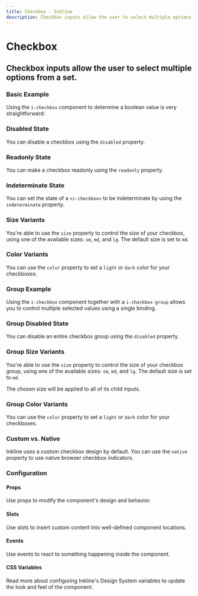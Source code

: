```yaml
---
title: Checkbox - Inkline
description: Checkbox inputs allow the user to select multiple options from a set. 
---
```


<script setup>
import { manifest } from '@inkline/inkline/components/ICheckbox/manifest.mjs';
import {
    ICheckboxBasicExample,
    ICheckboxColorVariantsExample,
    ICheckboxDisabledExample,
    ICheckboxGroupExample,
    ICheckboxGroupDisabledExample,
    ICheckboxGroupSizeVariantsExample,
    ICheckboxGroupColorVariantsExample,
    ICheckboxIndeterminateExample,
    ICheckboxNativeExample,
    ICheckboxReadonlyExample,
    ICheckboxSizeVariantsExample
} from '@inkline/inkline/components/ICheckbox/examples/index.mjs';
import { default as ICheckboxBasicExampleHTML } from '@inkline/inkline/components/ICheckbox/examples/basic.html?raw';
import { default as ICheckboxBasicExampleJS } from '@inkline/inkline/components/ICheckbox/examples/basic.mjs?raw';
import { default as ICheckboxColorVariantsExampleHTML } from '@inkline/inkline/components/ICheckbox/examples/color-variants.html?raw';
import { default as ICheckboxColorVariantsExampleJS } from '@inkline/inkline/components/ICheckbox/examples/color-variants.mjs?raw';
import { default as ICheckboxDisabledExampleHTML } from '@inkline/inkline/components/ICheckbox/examples/disabled.html?raw';
import { default as ICheckboxDisabledExampleJS } from '@inkline/inkline/components/ICheckbox/examples/disabled.mjs?raw';
import { default as ICheckboxGroupExampleHTML } from '@inkline/inkline/components/ICheckbox/examples/group.html?raw';
import { default as ICheckboxGroupExampleJS } from '@inkline/inkline/components/ICheckbox/examples/group.mjs?raw';
import { default as ICheckboxGroupDisabledExampleHTML } from '@inkline/inkline/components/ICheckbox/examples/group-disabled.html?raw';
import { default as ICheckboxGroupDisabledExampleJS } from '@inkline/inkline/components/ICheckbox/examples/group-disabled.mjs?raw';
import { default as ICheckboxGroupSizeVariantsExampleHTML } from '@inkline/inkline/components/ICheckbox/examples/group-size-variants.html?raw';
import { default as ICheckboxGroupSizeVariantsExampleJS } from '@inkline/inkline/components/ICheckbox/examples/group-size-variants.mjs?raw';
import { default as ICheckboxGroupColorVariantsExampleHTML } from '@inkline/inkline/components/ICheckbox/examples/group-color-variants.html?raw';
import { default as ICheckboxGroupColorVariantsExampleJS } from '@inkline/inkline/components/ICheckbox/examples/group-color-variants.mjs?raw';
import { default as ICheckboxIndeterminateExampleHTML } from '@inkline/inkline/components/ICheckbox/examples/indeterminate.html?raw';
import { default as ICheckboxIndeterminateExampleJS } from '@inkline/inkline/components/ICheckbox/examples/indeterminate.mjs?raw';
import { default as ICheckboxNativeExampleHTML } from '@inkline/inkline/components/ICheckbox/examples/native.html?raw';
import { default as ICheckboxNativeExampleJS } from '@inkline/inkline/components/ICheckbox/examples/native.mjs?raw';
import { default as ICheckboxReadonlyExampleHTML } from '@inkline/inkline/components/ICheckbox/examples/readonly.html?raw';
import { default as ICheckboxReadonlyExampleJS } from '@inkline/inkline/components/ICheckbox/examples/readonly.mjs?raw';
import { default as ICheckboxSizeVariantsExampleHTML } from '@inkline/inkline/components/ICheckbox/examples/size-variants.html?raw';
import { default as ICheckboxSizeVariantsExampleJS } from '@inkline/inkline/components/ICheckbox/examples/size-variants.mjs?raw';
</script>

# Checkbox
## Checkbox inputs allow the user to select multiple options from a set. 

### Basic Example

Using the `i-checkbox` component to determine a boolean value is very straightforward:

<example :component="ICheckboxBasicExample" :html="ICheckboxBasicExampleHTML" :js="ICheckboxBasicExampleJS"></example>

### Disabled State

You can disable a checkbox using the `disabled` property.

<example :component="ICheckboxDisabledExample" :html="ICheckboxDisabledExampleHTML" :js="ICheckboxDisabledExampleJS"></example>

### Readonly State

You can make a checkbox readonly using the `readonly` property.

<example :component="ICheckboxReadonlyExample" :html="ICheckboxReadonlyExampleHTML" :js="ICheckboxReadonlyExampleJS"></example>

### Indeterminate State
You can set the state of a `<i-checkbox>` to be indeterminate by using the `indeterminate` property. 

<example :component="ICheckboxIndeterminateExample" :html="ICheckboxIndeterminateExampleHTML" :js="ICheckboxIndeterminateExampleJS"></example>

### Size Variants
You're able to use the `size` property to control the size of your checkbox, using one of the available sizes: `sm`, `md`, and `lg`. The default size is set to `md`. 

<example :component="ICheckboxSizeVariantsExample" :html="ICheckboxSizeVariantsExampleHTML" :js="ICheckboxSizeVariantsExampleJS"></example>


### Color Variants
You can use the `color` property to set a `light` or `dark` color for your checkboxes.

<example :component="ICheckboxColorVariantsExample" :html="ICheckboxColorVariantsExampleHTML" :js="ICheckboxColorVariantsExampleJS"></example>

### Group Example

Using the `i-checkbox` component together with a `i-checkbox-group` allows you to control multiple selected values using a single binding.

<example :component="ICheckboxGroupExample" :html="ICheckboxGroupExampleHTML" :js="ICheckboxGroupExampleJS"></example>

### Group Disabled State

You can disable an entire checkbox group using the `disabled` property.

<example :component="ICheckboxGroupDisabledExample" :html="ICheckboxGroupDisabledExampleHTML" :js="ICheckboxGroupDisabledExampleJS"></example>

### Group Size Variants
You're able to use the `size` property to control the size of your checkbox group, using one of the available sizes: `sm`, `md`, and `lg`. The default size is set to `md`. 

The chosen size will be applied to all of its child inputs.

<example :component="ICheckboxGroupSizeVariantsExample" :html="ICheckboxGroupSizeVariantsExampleHTML" :js="ICheckboxGroupSizeVariantsExampleJS"></example>

### Group Color Variants
You can use the `color` property to set a `light` or `dark` color for your checkboxes.

<example :component="ICheckboxGroupColorVariantsExample" :html="ICheckboxGroupColorVariantsExampleHTML" :js="ICheckboxGroupColorVariantsExampleJS"></example>

### Custom vs. Native
Inkline uses a custom checkbox design by default. You can use the `native` property to use native browser checkbox indicators.

<example :component="ICheckboxNativeExample" :html="ICheckboxNativeExampleHTML" :js="ICheckboxNativeExampleJS"></example>

### Configuration

#### Props
Use props to modify the component's design and behavior.

<props-table :manifest="manifest"></props-table>

#### Slots
Use slots to insert custom content into well-defined component locations.

<slots-table :manifest="manifest"></slots-table>

#### Events
Use events to react to something happening inside the component.

<events-table :manifest="manifest"></events-table>

#### CSS Variables
<router-link :to="{ name: 'docs-introduction-design-system' }">Read more</router-link> about configuring Inkline's Design System variables to update the look and feel of the component.

<css-variables-table :manifest="manifest" type="local"></css-variables-table>
